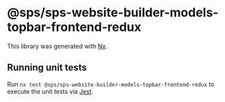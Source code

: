 # @sps/sps-website-builder-models-topbar-frontend-redux

This library was generated with [Nx](https://nx.dev).

## Running unit tests

Run `nx test @sps/sps-website-builder-models-topbar-frontend-redux` to execute the unit tests via [Jest](https://jestjs.io).
